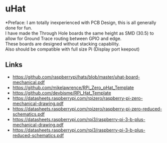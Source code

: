 # uHat
*Preface: I am totally inexperienced with PCB Design, this is all generally done for fun.  
I have made the Through Hole boards the same height as SMD (30.5) to allow for Ground Trace routing between GPIO and edge.  
These boards are designed without stacking capability.  
Also should be compatible with full size Pi (Display port keepout)

## Links

* https://github.com/raspberrypi/hats/blob/master/uhat-board-mechanical.pdf
* https://github.com/mikelawrence/RPi_Zero_pHat_Template
* https://github.com/devbisme/RPi_Hat_Template
* https://datasheets.raspberrypi.com/rpizero/raspberry-pi-zero-mechanical-drawing.pdf
* https://datasheets.raspberrypi.com/rpizero/raspberry-pi-zero-reduced-schematics.pdf
* https://datasheets.raspberrypi.com/rpi3/raspberry-pi-3-b-plus-mechanical-drawing.pdf
* https://datasheets.raspberrypi.com/rpi3/raspberry-pi-3-b-plus-reduced-schematics.pdf
